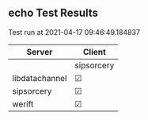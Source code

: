 ## echo Test Results
Test run at 2021-04-17 09:46:49.184837

| Server      | Client      |
|-------------|-------------|
|             | sipsorcery  |
| libdatachannel| &#9745;     |
| sipsorcery  | &#9745;     |
| werift      | &#9745;     |
